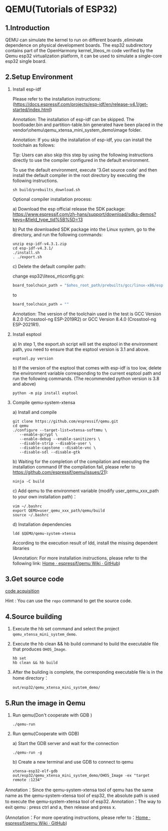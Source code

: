 # QEMU(Tutorials of ESP32)

## 1.Introduction

QEMU can simulate the kernel to run on different boards ,eliminate dependence on physical development boards. The esp32 subdirectory contains part of the OpenHarmony kernel\_liteos\_m code verified by the Qemu esp32 virtualization platform, it can be used to simulate a single-core esp32 single board.

## 2.Setup Environment

   1. Install esp-idf

      Please refer to the installation instructions: (https://docs.espressif.com/projects/esp-idf/en/release-v4.1/get-started/index.html)

      Annotation: The installation of esp-idf can be skipped. The bootloader.bin and partition-table.bin generated have been placed in the vendor\ohemu\qemu_xtensa_mini_system_demo\image folder.

      Annotation: If you skip the installation of esp-idf, you can install the toolchain as follows:

      Tip: Users can also skip this step by using the following instructions directly to use the compiler configured in the default environment.

      To use the default environment, execute '3.Get source code' and then install the default compiler in the root directory by executing the following instructions.

         ```shell
         sh build/prebuilts_download.sh
         ```

      Optional compiler installation process:

      a) Download the esp official release the SDK package: https://www.espressif.com/zh-hans/support/download/sdks-demos?keys=&field_type_tid%5B%5D=13

      b) Put the downloaded SDK package into the Linux system, go to the directory, and run the following commands:

         ```shell
         unzip esp-idf-v4.3.1.zip
         cd esp-idf-v4.3.1/
         ./install.sh
         . ./export.sh
         ```

      c) Delete the default compiler path:

         change esp32\liteos_m\config.gni:

         ```c
         board_toolchain_path = "$ohos_root_path/prebuilts/gcc/linux-x86/esp/esp-2019r2-8.2.0/xtensa-esp32-elf/bin/"
         ```

         to

         ```c
         board_toolchain_path = ""
         ```

      Annotation: The version of the toolchain used in the test is GCC Version 8.2.0 (Crosstool-ng ESP-2019R2) or GCC Version 8.4.0 (Crosstool-ng ESP-2021R1).  

   2. Install esptool

      a) In step 1, the export.sh script will set the esptool in the environment path, you need to ensure that the esptool version is 3.1 and above.
         ```shell
         esptool.py version
         ```
      b) If the version of the esptool that comes with esp-idf is too low, delete the environment variable corresponding to the current esptool path and run the following commands. (The recommended python version is 3.8 and above)
         ```shell
         python -m pip install esptool
         ```

   3. Compile qemu-system-xtensa

      a) Install and compile

         ```shell
         git clone https://github.com/espressif/qemu.git
         cd qemu
         ./configure --target-list=xtensa-softmmu \
            --enable-gcrypt \
            --enable-debug --enable-sanitizers \
            --disable-strip --disable-user \
            --disable-capstone --disable-vnc \
            --disable-sdl --disable-gtk
         ```

      b) Waiting for the completion of the compilation and executing the installation command (If the compilation fail, please refer to https://github.com/espressif/qemu/issues/21):

         ```shell
         ninja -C build
         ```

      c) Add qemu to the environment variable (modify user_qemu_xxx_path to your own installation path)：

         ```shell
         vim ~/.bashrc
         export QEMU=user_qemu_xxx_path/qemu/build
         source ~/.bashrc
         ```

      d) Installation dependencies

         ```shell
         ldd $QEMU/qemu-system-xtensa
         ```

         According to the execution result of ldd, install the missing dependent libraries

         (Annotation: For more installation instructions, please refer to the following link: [Home · espressif/qemu Wiki · GitHub](https://github.com/espressif/qemu/wiki#configure))

## 3.Get source code

[code acquisition ](https://gitee.com/openharmony/docs/blob/master/en/device-dev/get-code/sourcecode-acquire.md)

Hint : You can use the `repo` command to get the source code.

## 4.Source building

   1. Execute the hb set command and select the project `qemu_xtensa_mini_system_demo`.

   2. Execute the hb clean && hb build command to build the executable file that produces `OHOS_Image`.

      ```shell
      hb set
      hb clean && hb build
      ```

   3. After the building is complete, the corresponding executable file is in the home directory：

      ```
      out/esp32/qemu_xtensa_mini_system_demo/
      ```

## 5.Run the image in Qemu

   1. Run qemu(Don't cooperate with GDB )

      ```shell
      ./qemu-run
      ```

   2. Run qemu(Cooperate with GDB)

      a) Start the GDB server and wait for the connection

         ```shell
         ./qemu-run -g
         ```

      b) Create a new terminal and use GDB to connect to qemu

         ```shell
         xtensa-esp32-elf-gdb out/esp32/qemu_xtensa_mini_system_demo/OHOS_Image -ex "target remote :1234"
         ```

   Annotation：Since the qemu-system-xtensa tool of qemu has the same name as the qemu-system-xtensa tool of esp32, the absolute path is used to execute the qemu-system-xtensa tool of esp32.
   Annotation：The way to exit qemu : press ctrl and a, then release and press x.

(Annotation：For more operating instructions, please refer to：[Home · espressif/qemu Wiki · GitHub](https://github.com/espressif/qemu/wiki#configure))

